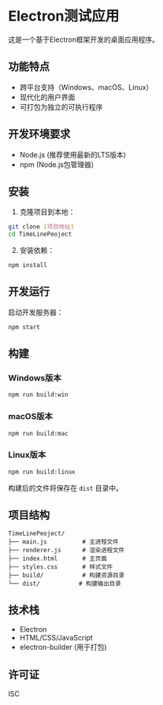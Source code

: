 # Electron测试应用

这是一个基于Electron框架开发的桌面应用程序。

## 功能特点

- 跨平台支持（Windows、macOS、Linux）
- 现代化的用户界面
- 可打包为独立的可执行程序

## 开发环境要求

- Node.js (推荐使用最新的LTS版本)
- npm (Node.js包管理器)

## 安装

1. 克隆项目到本地：
```bash
git clone [项目地址]
cd TimeLinePeoject
```

2. 安装依赖：
```bash
npm install
```

## 开发运行

启动开发服务器：
```bash
npm start
```

## 构建

### Windows版本
```bash
npm run build:win
```

### macOS版本
```bash
npm run build:mac
```

### Linux版本
```bash
npm run build:linux
```

构建后的文件将保存在 `dist` 目录中。

## 项目结构

```
TimeLinePeoject/
├── main.js          # 主进程文件
├── renderer.js      # 渲染进程文件
├── index.html       # 主页面
├── styles.css       # 样式文件
├── build/           # 构建资源目录
└── dist/           # 构建输出目录
```

## 技术栈

- Electron
- HTML/CSS/JavaScript
- electron-builder (用于打包)

## 许可证

ISC 